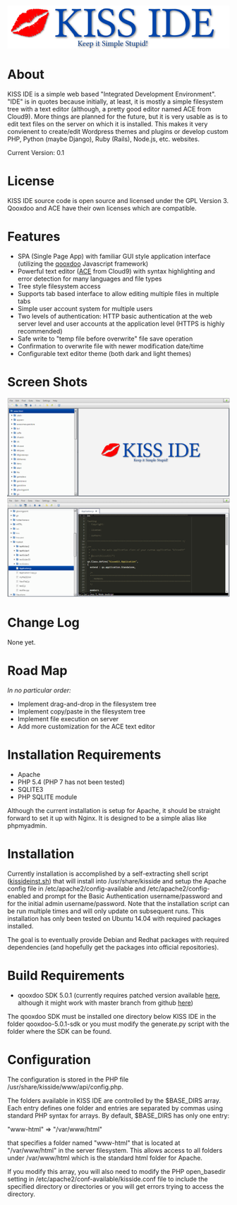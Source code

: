 ![KISS IDE](source/resource/kisside/kisside_background.png "KISS IDE Logo")

# About

KISS IDE is a simple web based "Integrated Development Environment".  "IDE" is in quotes because initially, at least, it is mostly a simple
filesystem tree with a text editor (although, a pretty good editor named ACE from Cloud9).  More things are planned for the future, but it is 
very usable as is to edit text files on the server on which it is installed.  This makes it very convienent to create/edit Wordpress themes and plugins
or develop custom PHP, Python (maybe Django), Ruby (Rails), Node.js, etc. websites.

Current Version: 0.1

# License

KISS IDE source code is open source and licensed under the GPL Version 3.  Qooxdoo and ACE have their own licenses which are compatible.

# Features

* SPA (Single Page App) with familiar GUI style application interface (utilizing the [qooxdoo](http://qooxdoo.org) Javascript framework)
* Powerful text editor ([ACE](https://ace.c9.io) from Cloud9) with syntax highlighting and error detection for many languages and file types
* Tree style filesystem access
* Supports tab based interface to allow editing multiple files in multiple tabs
* Simple user account system for multiple users
* Two levels of authentication: HTTP basic authentication at the web server level and user accounts at the application level (HTTPS is highly recommended)
* Safe write to "temp file before overwrite" file save operation 
* Confirmation to overwrite file with newer modification date/time
* Configurable text editor theme (both dark and light themes)

# Screen Shots

![KISS IDE1](screenshots/kiss1.png "KISS IDE")
![KISS IDE1](screenshots/kiss2.png "KISS IDE")

# Change Log

None yet.

# Road Map

*In no particular order:*

* Implement drag-and-drop in the filesystem tree
* Implement copy/paste in the filesystem tree
* Implement file execution on server
* Add more customization for the ACE text editor

# Installation Requirements

* Apache
* PHP 5.4 (PHP 7 has not been tested)
* SQLITE3
* PHP SQLITE module

Although the current installation is setup for Apache, it should be straight forward to set it up with Nginx.  It is designed to be a simple alias like
phpmyadmin.

# Installation

Currently installation is accomplished by a self-extracting shell script ([kissideinst.sh](kissideinst.sh)) that will install into /usr/share/kisside and
setup the Apache config file in /etc/apache2/config-available and /etc/apache2/config-enabled and prompt for the Basic Authentication username/password and 
for the initial admin username/password.  Note that the installation script can be run multiple times and will only update on subsequent runs.  This installation
has only been tested on Ubuntu 14.04 with required packages installed.

The goal is to eventually provide Debian and Redhat packages with required dependencies (and hopefully get the packages into official repositories).

# Build Requirements

* qooxdoo SDK 5.0.1 (currently requires patched version available [here](qooxdoo-5.0.1-sdk.tgz), although it might work with master branch from github [here](https://github.com/qooxdoo/qooxdoo))

The qooxdoo SDK must be installed one directory below KISS IDE in the folder qooxdoo-5.0.1-sdk or you must modify the generate.py script with the folder where the SDK can be found.

# Configuration

The configuration is stored in the PHP file /usr/share/kisside/www/api/config.php.

The folders available in KISS IDE are controlled by the $BASE_DIRS array.  Each entry defines one folder and entries are separated by commas using standard PHP syntax for arrays.  By default, 
$BASE_DIRS has only one entry:

"www-html" => "/var/www/html"

that specifies a folder named "www-html" that is located at "/var/www/html" in the server filesystem.  This allows access to all folders under /var/www/html which is the standard html folder for Apache.  

If you modify this array, you will also need to modify the PHP open_basedir setting in /etc/apache2/conf-available/kisside.conf file to include the specified directory or directories or you will get errors
trying to access the directory.

